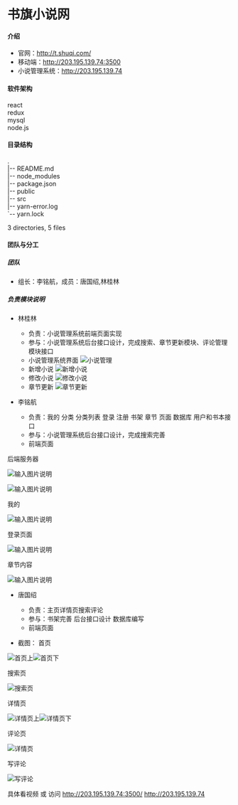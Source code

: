 # 书旗小说网

#### 介绍

* 官网：http://t.shuqi.com/
* 移动端：http://203.195.139.74:3500
* 小说管理系统：http://203.195.139.74

#### 软件架构

react  
redux  
mysql  
node.js  


#### 目录结构

  .  
  |-- README.md   
  |-- node_modules  
  |-- package.json  
  |-- public    
  |-- src  
  |-- yarn-error.log  
  `-- yarn.lock  

  3 directories, 5 files

#### 团队与分工

##### 团队

* 组长：李铭航，成员：唐国绍,林桂林

##### 负责模块说明

* 林桂林
  * 负责：小说管理系统前端页面实现
  * 参与：小说管理系统后台接口设计，完成搜索、章节更新模块、评论管理模块接口
  * 小说管理系统界面
    ![小说管理](http://m.qpic.cn/psc?/V11b1aXr1KCcEK/TmEUgtj9EK6.7V8ajmQrEGvEOZj8AOVBnkCkFPlHRtFrMb48XT1ZlscIaFHR4f0rGn6AbJNLObLp0TvkD5Jcfo8wd6bDdtoKZWCkTtm.Fqc!/b&bo=gAepAwAAAAADJy8!&rf=viewer_4&t=5)
  * 新增小说
    ![新增小说](http://m.qpic.cn/psc?/V11b1aXr1KCcEK/TmEUgtj9EK6.7V8ajmQrEEFy3hqlZg46vslwC1kz3DWWvKhDDEcvSt1BsqbX6KkU2I.17T.KO70ez*FMtRXrfqgaLIvBukrqw7D5F9ZIYBI!/b&bo=gAepAwAAAAADJy8!&rf=viewer_4&t=5)
  * 修改小说
    ![修改小说](http://m.qpic.cn/psc?/V11b1aXr1KCcEK/TmEUgtj9EK6.7V8ajmQrEPf.qsKUpxQCAbDWVJET5FENDxG6CXP0ueDG7S.fkk1hr95L9QQlhCB5qJfOrBtiQ3c9FN9wL1Us9rMDuGAwZNM!/b&bo=gAepAwAAAAADJy8!&rf=viewer_4&t=5)
  * 章节更新
    ![章节更新](http://m.qpic.cn/psc?/V11b1aXr1KCcEK/TmEUgtj9EK6.7V8ajmQrEI3fbVGFjDRfyOHh9SvdRce0xPsZdqY84TGLlLvgbf97Uhhah3QK.TyXDHQu9pNIV9ibVBH7hPo*.9WiYJCAtcA!/b&bo=gAepAwAAAAADFx8!&rf=viewer_4&t=5)

 

 * 李铭航 

   * 负责：我的 分类 分类列表 登录 注册 书架  章节 页面 数据库 用户和书本接口
   * 参与：小说管理系统后台接口设计，完成搜索完善
   * 前端页面

后端服务器

![输入图片说明](https://images.gitee.com/uploads/images/2020/0724/163100_cc0c2fe6_7644835.png "psc.png")



![输入图片说明](https://images.gitee.com/uploads/images/2020/0724/163437_89a47b87_7644835.png "4.png")

我的

![输入图片说明](https://images.gitee.com/uploads/images/2020/0724/163706_212f6bf7_7644835.png "psc (1).png")

登录页面

![输入图片说明](https://images.gitee.com/uploads/images/2020/0724/163449_78f097ba_7644835.png "5.png")

章节内容

![输入图片说明](https://images.gitee.com/uploads/images/2020/0724/163503_7a1fc3e5_7644835.png "6.png")


 * 唐国绍

   * 负责：主页详情页搜索评论
   * 参与：书架完善 后台接口设计 数据库编写
   * 前端页面
   
* 截图：
 首页

![首页上](https://images.gitee.com/uploads/images/2020/0724/174823_506756b2_7644835.png "1.png")![首页下](https://images.gitee.com/uploads/images/2020/0724/174857_59b942a3_7644835.png "2.png")

搜索页

![搜索页](https://images.gitee.com/uploads/images/2020/0724/191609_e5249766_7644835.png "3.png")

详情页

![详情页上](https://images.gitee.com/uploads/images/2020/0724/191643_1205ad38_7644835.png "4.png")![详情页下](https://images.gitee.com/uploads/images/2020/0724/191656_72633eba_7644835.png "5.png")

评论页

![详情页](https://images.gitee.com/uploads/images/2020/0724/191824_f38747b9_7644835.png "在这里输入图片标题")

写评论

![写评论](https://images.gitee.com/uploads/images/2020/0724/191924_71013e64_7644835.png "7.png")


   具体看视频 或 访问 http://203.195.139.74:3500/    http://203.195.139.74